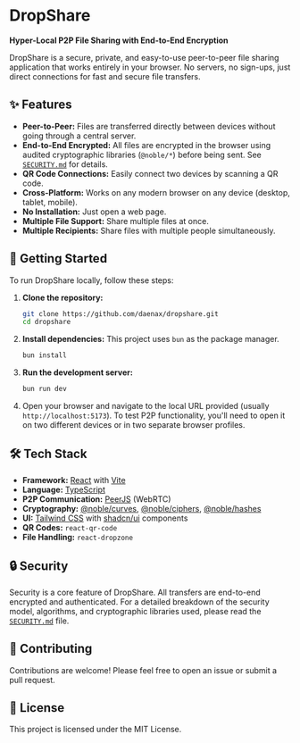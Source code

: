 # DropShare

**Hyper-Local P2P File Sharing with End-to-End Encryption**

DropShare is a secure, private, and easy-to-use peer-to-peer file sharing application that works entirely in your browser. No servers, no sign-ups, just direct connections for fast and secure file transfers.

## ✨ Features

*   **Peer-to-Peer:** Files are transferred directly between devices without going through a central server.
*   **End-to-End Encrypted:** All files are encrypted in the browser using audited cryptographic libraries (`@noble/*`) before being sent. See [`SECURITY.md`](./SECURITY.md) for details.
*   **QR Code Connections:** Easily connect two devices by scanning a QR code.
*   **Cross-Platform:** Works on any modern browser on any device (desktop, tablet, mobile).
*   **No Installation:** Just open a web page.
*   **Multiple File Support:** Share multiple files at once.
*   **Multiple Recipients:** Share files with multiple people simultaneously.

## 🚀 Getting Started

To run DropShare locally, follow these steps:

1.  **Clone the repository:**
    ```bash
    git clone https://github.com/daenax/dropshare.git
    cd dropshare
    ```

2.  **Install dependencies:**
    This project uses `bun` as the package manager.
    ```bash
    bun install
    ```

3.  **Run the development server:**
    ```bash
    bun run dev
    ```

4.  Open your browser and navigate to the local URL provided (usually `http://localhost:5173`). To test P2P functionality, you'll need to open it on two different devices or in two separate browser profiles.

## 🛠️ Tech Stack

*   **Framework:** [React](https://react.dev/) with [Vite](https://vitejs.dev/)
*   **Language:** [TypeScript](https://www.typescriptlang.org/)
*   **P2P Communication:** [PeerJS](https://peerjs.com/) (WebRTC)
*   **Cryptography:** [@noble/curves](https://github.com/paulmillr/noble-curves), [@noble/ciphers](https://github.com/paulmillr/noble-ciphers), [@noble/hashes](https://github.com/paulmillr/noble-hashes)
*   **UI:** [Tailwind CSS](https://tailwindcss.com/) with [shadcn/ui](https://ui.shadcn.com/) components
*   **QR Codes:** `react-qr-code`
*   **File Handling:** `react-dropzone`

## 🔒 Security

Security is a core feature of DropShare. All transfers are end-to-end encrypted and authenticated. For a detailed breakdown of the security model, algorithms, and cryptographic libraries used, please read the [`SECURITY.md`](./SECURITY.md) file.

## 🤝 Contributing

Contributions are welcome! Please feel free to open an issue or submit a pull request.

## 📄 License

This project is licensed under the MIT License.
